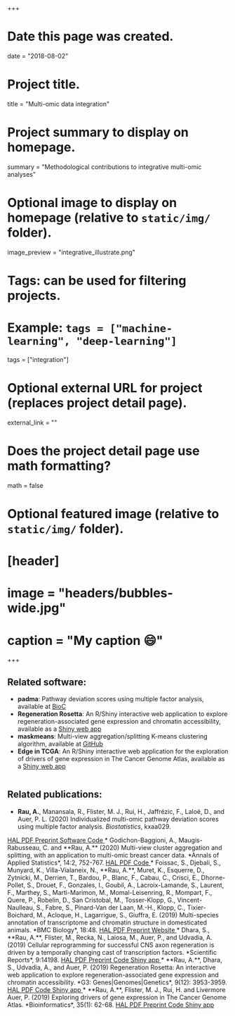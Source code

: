 +++
# Date this page was created.
date = "2018-08-02"

# Project title.
title = "Multi-omic data integration"

# Project summary to display on homepage.
summary = "Methodological contributions to integrative multi-omic analyses"

# Optional image to display on homepage (relative to `static/img/` folder).
image_preview = "integrative_illustrate.png"

# Tags: can be used for filtering projects.
# Example: `tags = ["machine-learning", "deep-learning"]`
tags = ["integration"]

# Optional external URL for project (replaces project detail page).
external_link = ""

# Does the project detail page use math formatting?
math = false

# Optional featured image (relative to `static/img/` folder).
# [header]
# image = "headers/bubbles-wide.jpg"
# caption = "My caption :smile:"

+++

## Related software:

* **padma**: Pathway deviation scores using multiple factor analysis, available at [BioC](https://bioconductor.org/packages/padma/)  
* **Regeneration Rosetta**: An R/Shiny interactive web application to explore regeneration-associated gene expression and chromatin accessibility, available as a [Shiny web app](http://ls-shiny-prod.uwm.edu/rosetta/)  
* **maskmeans**: Multi-view aggregation/splitting K-means clustering algorithm, available at [GitHub](https://github.com/andreamrau/maskmeans)  
* **Edge in TCGA**: An R/Shiny interactive web application for the exploration of drivers of gene expression in The Cancer Genome Atlas, available as a [Shiny web app](http://ls-shiny-prod.uwm.edu/edge_in_tcga/)  

<img src="../../img/hex_integrative.png" alt ="" />


## Related publications:

* **Rau, A.**, Manansala, R., Flister, M. J., Rui, H., Jaffrézic, F., Laloë, D., and Auer, P. L. (2020) Individualized multi-omic pathway deviation scores using multiple factor analysis. *Biostatistics*, kxaa029.
<a class="btn btn-primary btn-outline btn-xs"   href="https://hal.inrae.fr/hal-02968360v1" target="_blank" rel="noopener"> 
HAL 
</a>   <a class="btn btn-primary btn-outline btn-xs"   href="https://academic.oup.com/biostatistics/advance-article/doi/10.1093/biostatistics/kxaa029/5882080?guestAccessKey=9a15cdfb-100e-4478-8b68-e0a1f9e495f4" target="_blank" rel="noopener"> 
PDF 
</a>   <a class="btn btn-primary btn-outline btn-xs"   href="https://www.biorxiv.org/content/10.1101/827022v2" target="_blank" rel="noopener"> 
Preprint 
</a>   <a class="btn btn-primary btn-outline btn-xs"   href="https://bioconductor.org/packages/padma/" target="_blank" rel="noopener"> 
Software 
</a>   <a class="btn btn-primary btn-outline btn-xs"   href="https://github.com/andreamrau/RMFRJLA_2019" target="_blank" rel="noopener"> 
Code 
</a>    
* Godichon-Baggioni, A., Maugis-Rabusseau, C. and **Rau, A.** (2020) Multi-view cluster aggregation and splitting, with an application to multi-omic breast cancer data. *Annals of Applied Statistics*, 14:2, 752-767.
<a class="btn btn-primary btn-outline btn-xs"   href="https://hal.inrae.fr/hal-02789493" target="_blank" rel="noopener"> 
HAL 
</a>   <a class="btn btn-primary btn-outline btn-xs"   href="https://projecteuclid.org/euclid.aoas/1593449324" target="_blank" rel="noopener"> 
PDF 
</a>     <a class="btn btn-primary btn-outline btn-xs"   href="https://github.com/andreamrau/maskmeans" target="_blank" rel="noopener"> 
Code 
</a>    
* Foissac, S., Djebali, S., Munyard, K., Villa-Vialaneix, N., **Rau, A.**, Muret, K., Esquerre, D., Zytnicki, M., Derrien, T., Bardou, P., Blanc, F., Cabau, C., Crisci, E., Dhorne-Pollet, S., Drouet, F., Gonzales, I., Goubil, A., Lacroix-Lamande, S., Laurent, F., Marthey, S., Marti-Marimon, M., Momal-Leisenring, R., Mompart, F., Quere, P., Robelin, D., San Cristobal, M., Tosser-Klopp, G., Vincent-Naulleau, S., Fabre, S., Pinard-Van der Laan, M.-H., Klopp, C., Tixier-Boichard, M., Acloque, H., Lagarrigue, S., Giuffra, E. (2019) Multi-species annotation of transcriptome and chromatin structure in domesticated animals. *BMC Biology*, 18:48.
<a class="btn btn-primary btn-outline btn-xs"   href="https://hal.inrae.fr/hal-02437599v1" target="_blank" rel="noopener"> 
HAL 
</a>   <a class="btn btn-primary btn-outline btn-xs"   href="https://bmcbiol.biomedcentral.com/articles/10.1186/s12915-019-0726-5" target="_blank" rel="noopener"> 
PDF 
</a>   <a class="btn btn-primary btn-outline btn-xs"   href="https://www.biorxiv.org/content/early/2018/05/11/316091v2" target="_blank" rel="noopener"> 
Preprint 
</a>     <a class="btn btn-primary btn-outline btn-xs"   href="http://www.fragencode.org/" target="_blank" rel="noopener"> 
Website 
</a>  
* Dhara, S., **Rau, A.**, Flister, M., Recka, N., Laiosa, M., Auer, P., and Udvadia, A. (2019) Cellular reprogramming for successful CNS axon regeneration is driven by a temporally changing cast of transcription factors. *Scientific Reports*, 9:14198.
<a class="btn btn-primary btn-outline btn-xs"   href="https://hal.inrae.fr/hal-02791772" target="_blank" rel="noopener"> 
HAL 
</a>   <a class="btn btn-primary btn-outline btn-xs"   href="https://www.nature.com/articles/s41598-019-50485-6" target="_blank" rel="noopener"> 
PDF 
</a>   <a class="btn btn-primary btn-outline btn-xs"   href="https://www.biorxiv.org/content/10.1101/638734v3" target="_blank" rel="noopener"> 
Preprint 
</a>    <a class="btn btn-primary btn-outline btn-xs"   href="https://github.com/andreamrau/OpticRegen_2019" target="_blank" rel="noopener"> 
Code 
</a>   <a class="btn btn-primary btn-outline btn-xs"   href="http://ls-shiny-prod.uwm.edu/rosetta/" target="_blank" rel="noopener"> 
Shiny app 
</a>  
* **Rau, A.**, Dhara, S., Udvadia, A., and Auer, P. (2019) Regeneration Rosetta: An interactive web application to explore regeneration-associated gene expression and chromatin accessibility. *G3: Genes|Genomes|Genetics*, 9(12): 3953-3959.
<a class="btn btn-primary btn-outline btn-xs"   href="https://hal.inrae.fr/hal-02789080" target="_blank" rel="noopener"> 
HAL 
</a>   <a class="btn btn-primary btn-outline btn-xs"   href="https://www.g3journal.org/content/9/12/3953" target="_blank" rel="noopener"> 
PDF 
</a>     <a class="btn btn-primary btn-outline btn-xs"   href="https://github.com/andreamrau/rosetta" target="_blank" rel="noopener"> 
Code 
</a>   <a class="btn btn-primary btn-outline btn-xs"   href="http://ls-shiny-prod.uwm.edu/rosetta/" target="_blank" rel="noopener"> 
Shiny app 
</a>  
* **Rau, A.**, Flister, M. J., Rui, H. and Livermore Auer, P. (2019) Exploring drivers of gene expression in The Cancer Genome Atlas. *Bioinformatics*, 35(1): 62-68.
<a class="btn btn-primary btn-outline btn-xs"   href="https://hal.inrae.fr/view/index/identifiant/hal-02625326" target="_blank" rel="noopener"> 
HAL 
</a>   <a class="btn btn-primary btn-outline btn-xs"   href="https://academic.oup.com/bioinformatics/advance-article-abstract/doi/10.1093/bioinformatics/bty551/5047764" target="_blank" rel="noopener"> 
PDF 
</a>   <a class="btn btn-primary btn-outline btn-xs"   href="https://www.biorxiv.org/content/early/2018/05/02/227926" target="_blank" rel="noopener"> 
Preprint 
</a>    <a class="btn btn-primary btn-outline btn-xs"   href="https://github.com/andreamrau/EDGE-in-TCGA" target="_blank" rel="noopener"> 
Code 
</a>   <a class="btn btn-primary btn-outline btn-xs"   href="http://ls-shiny-prod.uwm.edu/edge_in_tcga/" target="_blank" rel="noopener"> 
Shiny app 
</a>  
